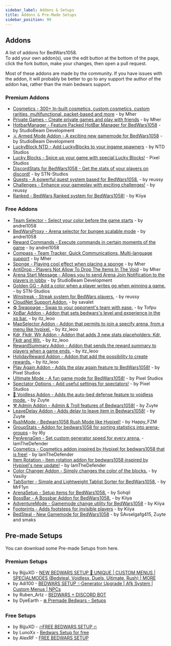 ```yaml
---
sidebar_label: Addons & Setups
title: Addons & Pre-Made Setups
sidebar_position: 99
---
```


## Addons

A list of addons for BedWars1058. <br/>
To add your own addon(s), use the edit button at the bottom of the page, click the fork button, make your changes, then open a pull request.

Most of these addons are made by the community.
If you have issues with the addon, it will probably be better to go to any support the author of the addon has, rather than the main bedwars support.

### Premium Addons
- [Cosmetics - 300+ In-built cosmetics, custom cosmetics, custom rarities, multifunctional, packet-based and more](https://polymart.org/resource/1619/) - by Mher
- [Private Games - Create private games and play with friends](https://polymart.org/resource/1620/) - by Mher
- [HotbarManager - Feature Packed HotBar Manager for BedWars1058](https://polymart.org/resource/2183/) - by StudioBeam Development
- [⚔️ Armed Mode Addon - A exciting new gamemode for BedWars1058](https://polymart.org/resource/2394/) - by StudioBeam Development
- [LuckyBlock NTD - Add LuckyBlocks to your ingame spawners](https://spigotmc.org/resources/94872/) - by NTD Studios
- [Lucky Blocks -  Spice up your game with special Lucky Blocks!](https://polymart.org/resource/5264/) - Pixel Studios
- [DiscordStats for BedWars1058 - Get the stats of your players on discord!](https://polymart.org/resource/1889/) - by STN-Studios
- [Quests - A powerful quest system based for BedWars1058.](https://polymart.org/resource/1802/) - by reussy
- [Challenges - Enhance your gameplay with exciting challenges!](https://polymart.org/resource/2455/) - by reussy
- [Ranked - BedWars Ranked system for BedWars1058!](https://polymart.org/resource/4200/) - by Kiiya

### Free Addons
- [Team Selector - Select your color before the game starts](https://spigotmc.org/resources/60438/) - by andrei1058
- [BedWarsProxy - Arena selector for bungee scalable mode](https://polymart.org/resource/2167/) - by andrei1058
- [Reward Commands - Execute commands in certain moments of the game](https://spigotmc.org/resources/55381/) - by andrei1058
- [Compass - Team Tracker, Quick Communications, Multi-language support](https://polymart.org/resource/1660/) - by Mher
- [Sponge - Playing cool effect when placing a sponge](https://polymart.org/resource/1662/) - by Mher
- [AntiDrop - Players Not Allow To Drop The Items In The Void](https://polymart.org/resource/1661/) - by Mher
- [Arena Start Message - Allows you to send Arena Join Notification to the players in lobby](https://polymart.org/resource/1880/) - by StudioBeam Development
- [Golden GG - Add a color when a player writes gg when winning a game.](https://spigotmc.org/resources/95321/) - by STN-Studios
- [Winstreak - Streak system for BedWars players.](https://polymart.org/resource/1871/) - by reussy
- [CloudNet Support Addon.](https://spigotmc.org/resources/100041/) - by savalet
- [♻️ Swappage - Swap to your opponent's team with ease.](https://spigotmc.org/resources/102551/) - by Tofpu
- [XpBar Addon - Addon that sets bedwars's level and experience in the xp bar.](https://polymart.org/resource/2743/) - by itz_leoo
- [MapSelector Addon - Addon that permits to join a specify arena, from a menu like hypixel.](https://polymart.org/resource/2776/) - by itz_leoo
- [Kdr, Fkdr, Wlr Addon - Addon that adds 3 new stats placeholders: Kdr, Fkdr and Wlr.](https://polymart.org/resource/2778/) - by itz_leoo
- [RewardSummary Addon - Addon that sends the reward summary to players when a game ends.](https://polymart.org/resource/2826/) - by itz_leoo
- [HolidayReward Addon - Addon that add the possibility to create rewards.](https://polymart.org/resource/3079/) - by itz_leoo
- [Play Again Addon - Adds the play again feature to BedWars1058!](https://polymart.org/resource/1946/) - by Pixel Studios
- [Ultimate Mode - A fun game mode for BedWars1058!](https://polymart.org/resource/2785/) - by Pixel Studios
- [Spectator Options - Add useful settings for spectators!](https://polymart.org/resource/1916/) - by Pixel Studios
- [🍇 Voidless Addon - Adds the auto-bed defense feature to voidless mode.](https://polymart.org/resource/2599/) - by Zuyte
- [⚒️ Admin Addon - Admin & Troll features of Bedwars1058!](https://polymart.org/resource/2684/) - by Zuyte
- [LeaveDelay Addon - Adds delay to leave item in Bedwars1058!](https://polymart.org/resource/2805/) - by Zuyte
- [RushMode - Bedwars1058 Rush Mode like Hypixel!](https://spigotmc.org/resources/105028/) - by Happy_FZM
- [GroupStats - Addon for bedwars1058 for sorting statistics into arena-groups](https://polymart.org/resource/3184/) - by I6y
- [PerArenaGen - Set custom generator speed for every arena.](https://polymart.org/resource/2815/) - IamTheDefender
- [Cosmetics - Cosmetics addon inspired by Hypixel for bedwars1058 that is free!](https://spigotmc.org/resources/106685/) - by IamTheDefender
- [Item Rotation - Item rotation addon for bedwars1058 inspired by Hypixel's new update!](https://spigotmc.org/resources/107016/) - by IamTheDefender
- [Color Changer Addon - Simply changes the color of the blocks.](https://spigotmc.org/resources/104501/) - by Vasiliy
- [TabSorter - Simple and Lightweight Tablist Sorter for BedWars1058.](https://spigotmc.org/resources/100842/) - by MrF1yn
- [ArenaSetup - Setup items for BedWars1058.](https://spigotmc.org/resources/97709/) - by Sohqil
- [BossBar - A Bossbar Addon for BedWars1058.](https://polymart.org/resource/2881/) - by Kiiya
- [AdventureMode - Gamemode change utility for BedWars1058](https://polymart.org/resource/3296/) - by Kiiya
- [Footprints - Adds footsteps for invisible players](https://polymart.org/resource/4064/) - by Kiiya
- [BedSteal - New Gamemode for BedWars1058](https://polymart.org/resource/3575/) - by SAvselgafg415, Zuyte and smaks

## Pre-made Setups

You can download some Pre-made Setups from here.

### Premium Setups
- by BijjuXD - [NEW BEDWARS SETUP 🚀 UNIQUE | CUSTOM MENUS | SPECIALMODES (Bedsteal, Voidless, Duels, Ultimate, Rush) | MORE](https://www.cxstudios.org/resources/resource/3-new-bedwars-setup/)
- by Adi100 - [BEDWARS SETUP ✨Generator Upgrade | Afk System | Custom Menus | NPCs](https://builtbybit.com/resources/12378/)
- by Ruben_Artz - [BEDWARS + DISCORD BOT](https://polymart.org/resource/544/)
- by DyeEarth - [❄️ Premade Bedwars - Setups](https://polymart.org/resource/1679/)

### Free Setups
- by BijjuXD - [🔥FREE BEDWARS SETUP 🔥](https://polymart.org/r/4343/)
- by LunoXx - [ Bedwars Setup for free](https://polymart.org/resource/2810/)
- by AlexRF - [FREE BEDWARS SETUP](https://polymart.org/resource/4292/)

